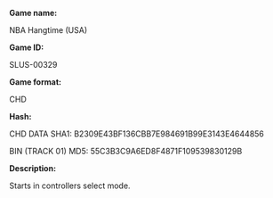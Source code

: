 **Game name:**

NBA Hangtime (USA)

**Game ID:**

SLUS-00329

**Game format:**

CHD

**Hash:**

CHD DATA SHA1: B2309E43BF136CBB7E984691B99E3143E4644856

BIN (TRACK 01) MD5: 55C3B3C9A6ED8F4871F109539830129B

**Description:**

Starts in controllers select mode.